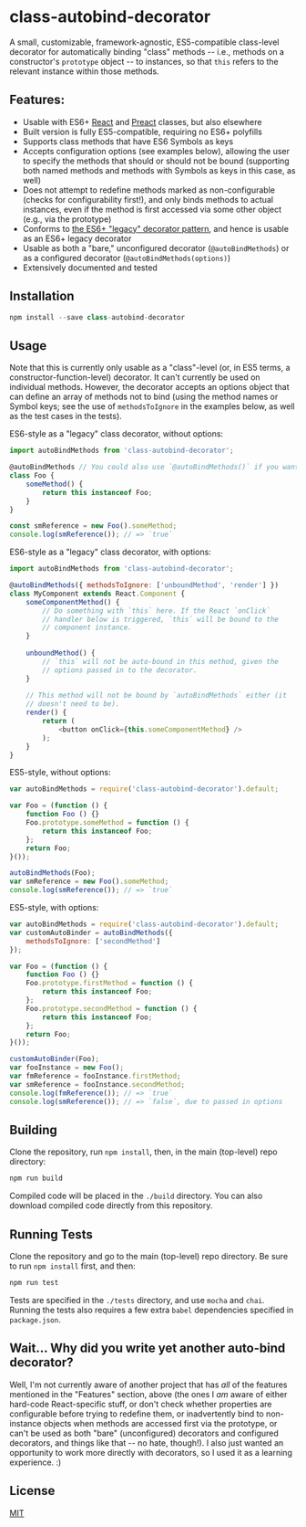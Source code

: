 # class-autobind-decorator

A small, customizable, framework-agnostic, ES5-compatible class-level
decorator for automatically binding "class" methods -- i.e., methods on
a constructor's `prototype` object -- to instances, so that `this`
refers to the relevant instance within those methods.

## Features:

- Usable with ES6+ [React](https://facebook.github.io/react/) and [Preact](https://preactjs.com) classes,
but also elsewhere
- Built version is fully ES5-compatible, requiring no ES6+ polyfills
- Supports class methods that have ES6 Symbols as keys
- Accepts configuration options (see examples below), allowing the user to
specify the methods that should or should not be bound (supporting both
named methods and methods with Symbols as keys in this case, as well)
- Does not attempt to redefine methods marked as non-configurable
(checks for configurability first!), and only binds methods to actual
instances, even if the method is first accessed via some other object (e.g.,
via the prototype)
- Conforms to [the ES6+ "legacy" decorator pattern](https://babeljs.io/docs/plugins/transform-decorators/),
and hence is usable as an ES6+ legacy decorator
- Usable as both a "bare," unconfigured decorator (`@autoBindMethods`)
or as a configured decorator (`@autoBindMethods(options)`)
- Extensively documented and tested

## Installation

```js
npm install --save class-autobind-decorator
```

## Usage

Note that this is currently only usable as a "class"-level (or, in ES5
terms, a constructor-function-level) decorator. It can't currently be
used on individual methods. However, the decorator accepts an options
object that can define an array of methods not to bind (using the method
names or Symbol keys; see the use of `methodsToIgnore` in the examples
below, as well as the test cases in the tests).

ES6-style as a "legacy" class decorator, without options:

```js
import autoBindMethods from 'class-autobind-decorator';

@autoBindMethods // You could also use `@autoBindMethods()` if you want.
class Foo {
    someMethod() {
        return this instanceof Foo;
    }
}

const smReference = new Foo().someMethod;
console.log(smReference()); // => `true`
```

ES6-style as a "legacy" class decorator, with options:

```js
import autoBindMethods from 'class-autobind-decorator';

@autoBindMethods({ methodsToIgnore: ['unboundMethod', 'render'] })
class MyComponent extends React.Component {
    someComponentMethod() {
        // Do something with `this` here. If the React `onClick`
        // handler below is triggered, `this` will be bound to the
        // component instance.
    }
    
    unboundMethod() {
        // `this` will not be auto-bound in this method, given the
        // options passed in to the decorator.
    }
    
    // This method will not be bound by `autoBindMethods` either (it
    // doesn't need to be).
    render() {
        return (
            <button onClick={this.someComponentMethod} />
        );
    }
}
```

ES5-style, without options:

```js
var autoBindMethods = require('class-autobind-decorator').default;

var Foo = (function () {
    function Foo () {}
    Foo.prototype.someMethod = function () {
        return this instanceof Foo;
    };
    return Foo;
}());

autoBindMethods(Foo);
var smReference = new Foo().someMethod;
console.log(smReference()); // => `true`
```

ES5-style, with options:

```js
var autoBindMethods = require('class-autobind-decorator').default;
var customAutoBinder = autoBindMethods({
    methodsToIgnore: ['secondMethod']
});

var Foo = (function () {
    function Foo () {}
    Foo.prototype.firstMethod = function () {
        return this instanceof Foo;
    };
    Foo.prototype.secondMethod = function () {
        return this instanceof Foo;
    };
    return Foo;
}());

customAutoBinder(Foo);
var fooInstance = new Foo();
var fmReference = fooInstance.firstMethod;
var smReference = fooInstance.secondMethod;
console.log(fmReference()); // => `true`
console.log(smReference()); // => `false`, due to passed in options
```

## Building

Clone the repository, run `npm install`, then, in the main (top-level) repo
directory:

```js
npm run build
```

Compiled code will be placed in the `./build` directory. You can also
download compiled code directly from this repository.

## Running Tests

Clone the repository and go to the main (top-level) repo directory. Be
sure to run `npm install` first, and then:

```js
npm run test
```

Tests are specified in the `./tests` directory, and use `mocha` and
`chai`. Running the tests also requires a few extra `babel` dependencies
specified in `package.json`.

## Wait... Why did you write yet another auto-bind decorator?

Well, I'm not currently aware of another project that has *all* of the
features mentioned in the "Features" section, above (the ones I *am*
aware of either hard-code React-specific stuff, or don't check whether
properties are configurable before trying to redefine them, or inadvertently
bind to non-instance objects when methods are accessed first via the prototype,
or can't be used as both "bare" (unconfigured) decorators and configured
decorators, and things like that -- no hate, though!). I also just wanted an
opportunity to work more directly with decorators, so I used it as a
learning experience. :)

## License

[MIT](https://opensource.org/licenses/MIT)
